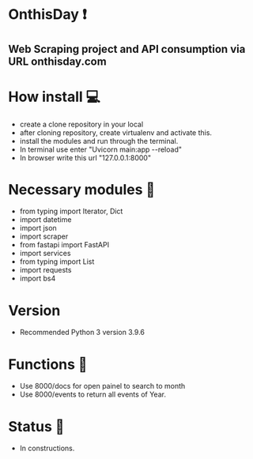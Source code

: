 # OnthisDay :heavy_exclamation_mark:

## Web Scraping project and API consumption via URL onthisday.com

# How install :computer:

* create a clone repository in your local
* after cloning repository, create virtualenv and activate this.
* install the modules and run through the terminal.
* In terminal use enter "Uvicorn main:app --reload"
* In browser write this url "127.0.0.1:8000"

# Necessary modules :closed_book:
* from typing import Iterator, Dict
* import datetime 
* import json
* import scraper 
* from fastapi import FastAPI
* import services 
* from typing import List
* import requests 
* import bs4 

# Version
* Recommended Python 3 version 3.9.6

# Functions  :open_file_folder:

* Use 8000/docs for open painel to search to month
* Use 8000/events to return all events of Year.

# Status :hammer: 

* In constructions. 

